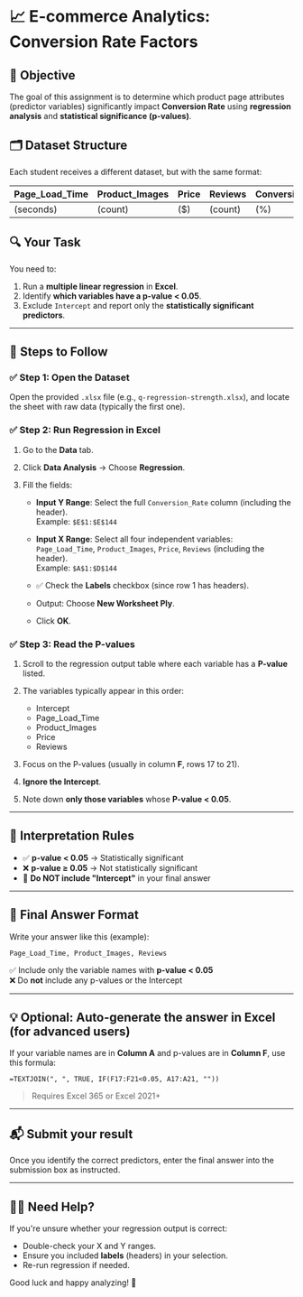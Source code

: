 
# 📈 E-commerce Analytics: Conversion Rate Factors

## 🎯 Objective

The goal of this assignment is to determine which product page attributes (predictor variables) significantly impact **Conversion Rate** using **regression analysis** and **statistical significance (p-values)**.

## 🗂️ Dataset Structure

Each student receives a different dataset, but with the same format:

| Page_Load_Time | Product_Images | Price | Reviews | Conversion_Rate |
|----------------|----------------|-------|---------|------------------|
| (seconds)      | (count)        | ($)   | (count) | (%)              |

## 🔍 Your Task

You need to:
1. Run a **multiple linear regression** in **Excel**.
2. Identify **which variables have a p-value < 0.05**.
3. Exclude `Intercept` and report only the **statistically significant predictors**.

---

## 🧮 Steps to Follow

### ✅ Step 1: Open the Dataset

Open the provided `.xlsx` file (e.g., `q-regression-strength.xlsx`), and locate the sheet with raw data (typically the first one).

### ✅ Step 2: Run Regression in Excel

1. Go to the **Data** tab.
2. Click **Data Analysis** → Choose **Regression**.
3. Fill the fields:

   - **Input Y Range**: Select the full `Conversion_Rate` column (including the header).  
     Example: `$E$1:$E$144`

   - **Input X Range**: Select all four independent variables: `Page_Load_Time`, `Product_Images`, `Price`, `Reviews` (including the header).  
     Example: `$A$1:$D$144`

   - ✅ Check the **Labels** checkbox (since row 1 has headers).
   - Output: Choose **New Worksheet Ply**.
   - Click **OK**.

### ✅ Step 3: Read the P-values

1. Scroll to the regression output table where each variable has a **P-value** listed.
2. The variables typically appear in this order:
   - Intercept
   - Page_Load_Time
   - Product_Images
   - Price
   - Reviews

3. Focus on the P-values (usually in column **F**, rows 17 to 21).
4. **Ignore the Intercept**.
5. Note down **only those variables** whose **P-value < 0.05**.

---

## 🧠 Interpretation Rules

- ✅ **p-value < 0.05** → Statistically significant
- ❌ **p-value ≥ 0.05** → Not statistically significant
- 🚫 **Do NOT include "Intercept"** in your final answer

---

## 📝 Final Answer Format

Write your answer like this (example):
```
Page_Load_Time, Product_Images, Reviews
```

✅ Include only the variable names with **p-value < 0.05**  
❌ Do **not** include any p-values or the Intercept

---

## 💡 Optional: Auto-generate the answer in Excel (for advanced users)

If your variable names are in **Column A** and p-values are in **Column F**, use this formula:

```excel
=TEXTJOIN(", ", TRUE, IF(F17:F21<0.05, A17:A21, ""))
```

> Requires Excel 365 or Excel 2021+

---

## 📬 Submit your result

Once you identify the correct predictors, enter the final answer into the submission box as instructed.

---

## 🧑‍🏫 Need Help?

If you're unsure whether your regression output is correct:
- Double-check your X and Y ranges.
- Ensure you included **labels** (headers) in your selection.
- Re-run regression if needed.

Good luck and happy analyzing! 🚀
